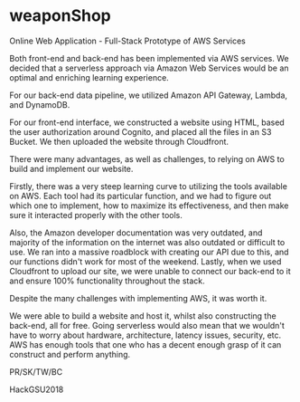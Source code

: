 # weaponShop
Online Web Application - Full-Stack Prototype of AWS Services

Both front-end and back-end has been implemented via AWS services. We decided that a serverless approach via Amazon Web Services would be an optimal and enriching learning experience. 

For our back-end data pipeline, we utilized Amazon API Gateway, Lambda, and DynamoDB.

For our front-end interface, we constructed a website using HTML, based the user authorization around Cognito, and placed all the files in an S3 Bucket. We then uploaded the website through Cloudfront.

There were many advantages, as well as challenges, to relying on AWS to build and implement our website.

Firstly, there was a very steep learning curve to utilizing the tools available on AWS. Each tool had its particular function, and we had to figure out which one to implement, how to maximize its effectiveness, and then make sure it interacted properly with the other tools. 

Also, the Amazon developer documentation was very outdated, and majority of the information on the internet was also outdated or difficult to use. We ran into a massive roadblock with creating our API due to this, and our functions didn't work for most of the weekend. Lastly, when we used Cloudfront to upload our site, we were unable to connect our back-end to it and ensure 100% functionality throughout the stack. 

Despite the many challenges with implementing AWS, it was worth it. 

We were able to build a website and host it, whilst also constructing the back-end, all for free. Going serverless would also mean that we wouldn't have to worry about hardware, architecture, latency issues, security, etc. AWS has enough tools that one who has a decent enough grasp of it can construct and perform anything. 

PR/SK/TW/BC

HackGSU2018


